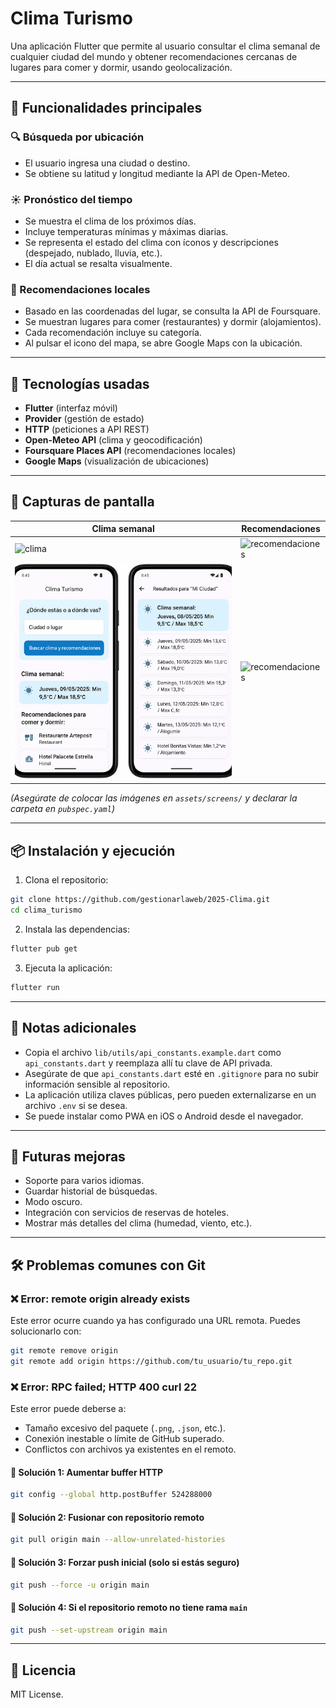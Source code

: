 # Clima Turismo

Una aplicación Flutter que permite al usuario consultar el clima semanal de cualquier ciudad del mundo y obtener recomendaciones cercanas de lugares para comer y dormir, usando geolocalización.

---

## 🚀 Funcionalidades principales

### 🔍 Búsqueda por ubicación
- El usuario ingresa una ciudad o destino.
- Se obtiene su latitud y longitud mediante la API de Open-Meteo.

### ☀️ Pronóstico del tiempo
- Se muestra el clima de los próximos días.
- Incluye temperaturas mínimas y máximas diarias.
- Se representa el estado del clima con íconos y descripciones (despejado, nublado, lluvia, etc.).
- El día actual se resalta visualmente.

### 🍴 Recomendaciones locales
- Basado en las coordenadas del lugar, se consulta la API de Foursquare.
- Se muestran lugares para comer (restaurantes) y dormir (alojamientos).
- Cada recomendación incluye su categoría.
- Al pulsar el icono del mapa, se abre Google Maps con la ubicación.

---

## 🧱 Tecnologías usadas

- **Flutter** (interfaz móvil)
- **Provider** (gestión de estado)
- **HTTP** (peticiones a API REST)
- **Open-Meteo API** (clima y geocodificación)
- **Foursquare Places API** (recomendaciones locales)
- **Google Maps** (visualización de ubicaciones)

---

## 🧭 Capturas de pantalla

| Clima semanal | Recomendaciones |
|---------------|------------------|
| ![clima](https://files.oaiusercontent.com/file_000000009e34620a98287b92c4272445/A_screenshot_of_a_weather_and_tourism_mobile_appli.png) | ![recomendaciones](https://files.oaiusercontent.com/file_000000009e34620a98287b92c4272445/A_screenshot_of_a_weather_and_tourism_mobile_appli.png) |
| ![clima](assets/screens/clima.png) | ![recomendaciones](assets/screens/recomendaciones.png) |

*(Asegúrate de colocar las imágenes en `assets/screens/` y declarar la carpeta en `pubspec.yaml`)*

---

## 📦 Instalación y ejecución

1. Clona el repositorio:
```bash
git clone https://github.com/gestionarlaweb/2025-Clima.git
cd clima_turismo
```

2. Instala las dependencias:
```bash
flutter pub get
```

3. Ejecuta la aplicación:
```bash
flutter run
```

---

## 📌 Notas adicionales
- Copia el archivo `lib/utils/api_constants.example.dart` como `api_constants.dart` y reemplaza allí tu clave de API privada.
- Asegúrate de que `api_constants.dart` esté en `.gitignore` para no subir información sensible al repositorio.
- La aplicación utiliza claves públicas, pero pueden externalizarse en un archivo `.env` si se desea.
- Se puede instalar como PWA en iOS o Android desde el navegador.

---

## 🧩 Futuras mejoras

- Soporte para varios idiomas.
- Guardar historial de búsquedas.
- Modo oscuro.
- Integración con servicios de reservas de hoteles.
- Mostrar más detalles del clima (humedad, viento, etc.).

---

## 🛠️ Problemas comunes con Git

### ❌ Error: remote origin already exists
Este error ocurre cuando ya has configurado una URL remota. Puedes solucionarlo con:
```bash
git remote remove origin
git remote add origin https://github.com/tu_usuario/tu_repo.git
```

### ❌ Error: RPC failed; HTTP 400 curl 22
Este error puede deberse a:
- Tamaño excesivo del paquete (`.png`, `.json`, etc.).
- Conexión inestable o límite de GitHub superado.
- Conflictos con archivos ya existentes en el remoto.

#### 🔁 Solución 1: Aumentar buffer HTTP
```bash
git config --global http.postBuffer 524288000
```

#### 🔁 Solución 2: Fusionar con repositorio remoto
```bash
git pull origin main --allow-unrelated-histories
```

#### 🔁 Solución 3: Forzar push inicial (solo si estás seguro)
```bash
git push --force -u origin main
```

#### 🔁 Solución 4: Si el repositorio remoto no tiene rama `main`
```bash
git push --set-upstream origin main
```

---

## 📄 Licencia
MIT License.

